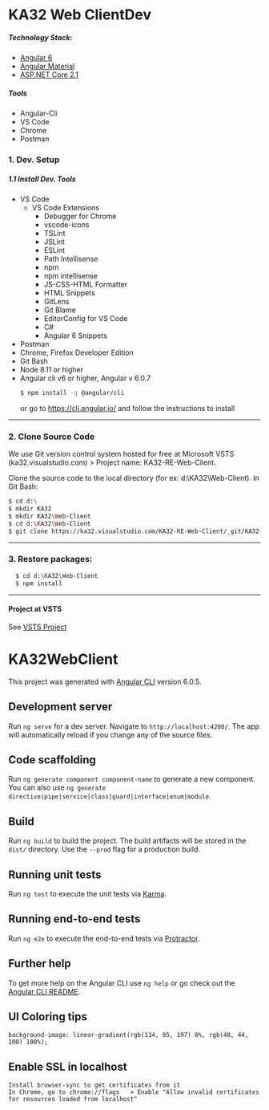 # KA32 Web ClientDev

##### Technology Stack:
  - [Angular 6](https://.angular.io/)
  - [Angular Material](http://angular.material.io)
  - [ASP.NET Core 2.1](https://www.asp.net/)
##### Tools
  - Angular-Cli
  - VS Code
  - Chrome
  - Postman


### 1. Dev. Setup

##### 1.1 Install Dev. Tools
- VS Code
   - VS Code Extensions
     - Debugger for Chrome
     - vscode-icons
     - TSLint
     - JSLint
     - ESLint
     - Path Intellisense
     - npm
     - npm intellisense
     - JS-CSS-HTML Formatter
     - HTML Snippets
     - GitLens
     - Git Blame
     - EditorConfig for VS Code
     - C#
     - Angular 6 Snippets
- Postman
- Chrome, Firefox Developer Edition
- Git Bash
- Node 8.11 or higher
- Angular cli v6 or higher, Angular v 6.0.7
     ```sh
     $ npm install -g @angular/cli
     ```
    or go to https://cli.angular.io/ and follow the instructions to install
---

### 2. Clone Source Code
  We use Git version control system hosted for free at Microsoft VSTS (ka32.visualstudio.com) > Project name: KA32-RE-Web-Client.
  
  Clone the source code to the local directory (for ex: d:\KA32\Web-Client).
  In Git Bash:
  ```sh
  $ cd d:\
  $ mkdir KA32
  $ mkdir KA32\Web-Client
  $ cd d:\KA32\Web-Client
  $ git clone https://ka32.visualstudio.com/KA32-RE-Web-Client/_git/KA32-RE-Web-Client
  ```
---
### 3. Restore packages:
  ```sh
    $ cd d:\KA32\Web-Client
    $ npm install
  ```
---
#### Project at VSTS

See [VSTS Project](https://ka32.visualstudio.com/_git/KA32-RE-Web-Client)

# KA32WebClient

This project was generated with [Angular CLI](https://github.com/angular/angular-cli) version 6.0.5.

## Development server

Run `ng serve` for a dev server. Navigate to `http://localhost:4200/`. The app will automatically reload if you change any of the source files.

## Code scaffolding

Run `ng generate component component-name` to generate a new component. You can also use `ng generate directive|pipe|service|class|guard|interface|enum|module`.

## Build

Run `ng build` to build the project. The build artifacts will be stored in the `dist/` directory. Use the `--prod` flag for a production build.

## Running unit tests

Run `ng test` to execute the unit tests via [Karma](https://karma-runner.github.io).

## Running end-to-end tests

Run `ng e2e` to execute the end-to-end tests via [Protractor](http://www.protractortest.org/).

## Further help

To get more help on the Angular CLI use `ng help` or go check out the [Angular CLI README](https://github.com/angular/angular-cli/blob/master/README.md).

## UI Coloring tips
    background-image: linear-gradient(rgb(134, 95, 197) 0%, rgb(48, 44, 108) 100%);
	
## Enable SSL in localhost
	Install browser-sync to get certificates from it
	In Chrome, go to chrome://flags   > Enable "Allow invalid certificates for resources loaded from localhost"